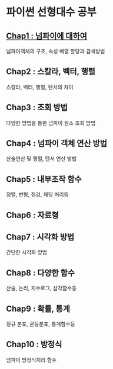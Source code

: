 # 파이썬 선형대수 공부

## [Chap1 : 넘파이에 대하여](#https://github.com/jhkim31/Numpy_Linear_Algebra/tree/master/Chap1%20넘파이)
넘파이객체의 구조, 속성 배열 할당과 검색방법
## Chap2 : 스칼라, 벡터, 행렬
스칼라, 벡터, 행렬, 텐서의 차이
## Chap3 : 조회 방법
다양한 방법을 통한 넘파이 원소 조회 방법
## Chap4 : 넘파이 객체 연산 방법
산술연산 및 행렬, 텐서 연산 방법
## Chap5 : 내부조작 함수
정렬, 변형, 점검, 패딩 처리등
## Chap6 : 자료형
## Chap7 : 시각화 방법
간단한 시각화 방법
## Chap8 : 다양한 함수
산술, 논리, 지수로그, 삼각함수등
## Chap9 : 확률, 통계
정규 분포, 균등분포, 통계함수등 
## Chap10 : 방정식
넘파이 방정식처리 함수